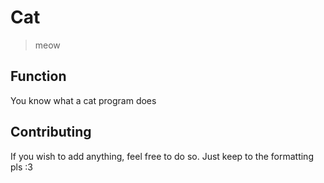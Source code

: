 # Cat

> meow

## Function

You know what a cat program does

## Contributing

If you wish to add anything, feel free to do so. Just keep to the formatting pls :3
